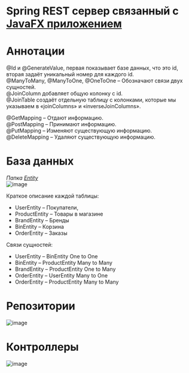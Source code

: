 # Spring REST сервер связанный с [JavaFX приложением](https://github.com/parazit1k/Java/tree/main/OldCode/CursWork/client_JavaFX/src/client)

# Аннотации
@Id и @GenerateValue, первая показывает базе данных, что это id, вторая задаёт уникальный номер для каждого id.   
@ManyToMany, @ManyToOne, @OneToOne – Обозначают связи двух сущностей.     
@JoinColumn добавляет общую колонку с id.   
@JoinTable создаёт отдельную таблицу с колонками, которые мы указываем в «joinColumns» и «inverseJoinColumns».  

@GetMapping – Отдают информацию.  
@PostMapping – Принимают информацию.  
@PutMapping – Изменяют существующую информацию.   
@DeleteMapping – Удаляют существующую информацию.   
# База данных 
*Папка [Entity](https://github.com/parazit1k/Java/tree/main/OldCode/CursWork/kursworkfinal/src/main/java/com/parazitik/kursworkfinal/entity)*   
![image](https://user-images.githubusercontent.com/56428902/233674104-dcd15cf0-d23c-436a-9606-328088cd91cb.png)

Краткое описание каждой таблицы:
*	UserEntity – Покупатели,
*	ProductEntity – Товары в магазине
*	BrandEntity – Бренды
*	BinEntity – Корзина
*	OrderEntity – Заказы

Связи сущностей:
*	UserEntity – BinEntity One to One
*	BinEntity – ProductEntity Many to Many
*	BrandEntity – ProductEntity One to Many
*	OrderEntity – UserEntity Many to One
*	OrderEntity – ProductEntity Many to Many

# Репозитории
![image](https://user-images.githubusercontent.com/56428902/233675527-3f0c4ac6-44da-4d5d-bdad-399a7e1f57e7.png)

# Контроллеры
![image](https://user-images.githubusercontent.com/56428902/233675589-5d13a8cb-84c8-4976-a66f-ef5cdc0ca145.png)
